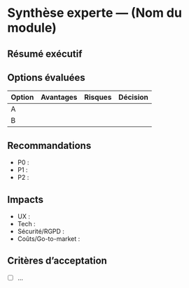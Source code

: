 # Synthèse experte — (Nom du module)

## Résumé exécutif
<!-- 10 lignes max, clair, décisions prises -->

## Options évaluées
| Option | Avantages | Risques | Décision |
|-------|-----------|---------|---------|
| A | | | |
| B | | | |

## Recommandations
- P0 :
- P1 :
- P2 :

## Impacts
- UX :
- Tech :
- Sécurité/RGPD :
- Coûts/Go-to-market :

## Critères d’acceptation
- [ ] …
